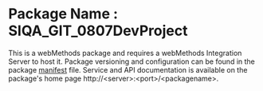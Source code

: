 # Package Name : SIQA_GIT_0807DevProject
This is a webMethods package and requires a webMethods Integration Server to host it. Package versioning and configuration can be found in the package [manifest](./SIQA_GIT_0807DevProject/manifest.v3) file. Service and API documentation is available on the package's home page http://&lt;server&gt;:&lt;port&gt;/&lt;packagename>.